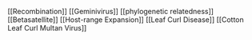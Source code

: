 [[Recombination]]
[[Geminivirus]]
[[phylogenetic relatedness]]
[[Betasatellite]]
[[Host-range Expansion]]
[[Leaf Curl Disease]]
[[Cotton Leaf Curl Multan Virus]]

